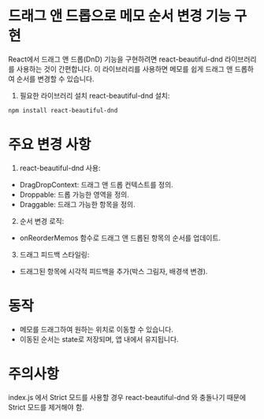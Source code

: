 # 드래그 앤 드롭으로 메모 순서 변경 기능 구현
React에서 드래그 앤 드롭(DnD) 기능을 구현하려면 react-beautiful-dnd 라이브러리를 사용하는 것이 간편합니다. 이 라이브러리를 사용하면 메모를 쉽게 드래그 앤 드롭하여 순서를 변경할 수 있습니다.

1. 필요한 라이브러리 설치
react-beautiful-dnd 설치:

```bash
npm install react-beautiful-dnd
```

# 주요 변경 사항
1. react-beautiful-dnd 사용:
  - DragDropContext: 드래그 앤 드롭 컨텍스트를 정의.
  - Droppable: 드롭 가능한 영역을 정의.
  - Draggable: 드래그 가능한 항목을 정의.
2. 순서 변경 로직:
  - onReorderMemos 함수로 드래그 앤 드롭된 항목의 순서를 업데이트.
3. 드래그 피드백 스타일링:
  - 드래그된 항목에 시각적 피드백을 추가(박스 그림자, 배경색 변경).

# 동작
  - 메모를 드래그하여 원하는 위치로 이동할 수 있습니다.
  - 이동된 순서는 state로 저장되며, 앱 내에서 유지됩니다.


# 주의사항
index.js 에서 Strict 모드를 사용할 경우 react-beautiful-dnd 와 충돌나기 때문에 Strict 모드를 제거해야 함.
